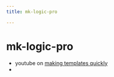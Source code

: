 ```yaml
---
title: mk-logic-pro

---
```


# mk-logic-pro

- youtube on [making templates quickly](https://www.youtube.com/watch?v=zWmqrfKVpVs)
- 